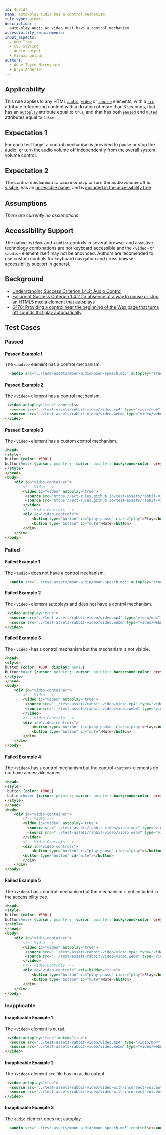 ```yaml
---
id: 4c31df
name: auto-play audio has a control mechanism
rule_type: atomic
description: |
  auto-play audio or video must have a control mechanism.
accessibility_requirements:
input_aspects:
  - DOM Tree
  - CSS Styling
  - Audio output
  - Visual output
authors:
  - Anne Thyme Nørregaard
  - Bryn Anderson
---
```


## Applicability

This rule applies to any HTML [`audio`](https://html.spec.whatwg.org/multipage/media.html#the-audio-element), [`video`](https://html.spec.whatwg.org/multipage/media.html#the-video-element) or [`source`](https://html.spec.whatwg.org/multipage/embedded-content.html#the-source-element) elements, with a [`src`](https://html.spec.whatwg.org/multipage/media.html#attr-media-src) attribute referencing content with a duration of more than 3 seconds, that has an [`autoplay`](https://html.spec.whatwg.org/multipage/media.html#attr-media-autoplay) attribute equal to `true`, and that has both [`paused`](https://html.spec.whatwg.org/multipage/media.html#dom-media-paused) and [`muted`](https://html.spec.whatwg.org/multipage/media.html#attr-media-muted) attributes equal to `false`.

## Expectation 1

For each test target a control mechanism is provided to pause or stop the audio, or turn the audio volume off independently from the overall system volume control.

## Expectation 2

The control mechanism to pause or stop or turn the audio volume off is [visible](#visible), has an [accessible name](#accessible-name), and is [included in the accessibility tree](#included-in-the-accessibility-tree).

## Assumptions

*There are currently no assumptions*

## Accessibility Support

The native `<video>` and `<audio>` controls in several browser and assistive technology combinations are not keyboard accessible and the `<video>` or `<audio>` element itself may not be anounced. Authors are recomended to use custom controls for keyboard navigation and cross browser accessibility support in general.

## Background

- [Understanding Success Criterion 1.4.2: Audio Control](https://www.w3.org/WAI/WCAG21/Understanding/audio-control.html)
- [Failure of Success Criterion 1.4.2 for absence of a way to pause or stop an HTML5 media element that autoplays](https://www.w3.org/WAI/WCAG21/Techniques/failures/F93)
- [G170: Providing a control near the beginning of the Web page that turns off sounds that play automatically](https://www.w3.org/WAI/WCAG21/Techniques/general/G170)

## Test Cases

### Passed

#### Passed Example 1

The `<audio>` element has a control mechanism.

``` html
  <audio src="../test-assets/moon-audio/moon-speech.mp3" autoplay="true" controls></audio>
```

#### Passed Example 2

The `<video>` element has a control mechanism.

``` html
 <video autoplay="true" controls>
  <source src="../test-assets/rabbit-video/video.mp4" type="video/mp4" />
  <source src="../test-assets/rabbit-video/video.webm" type="video/webm" />
</video>
```

#### Passed Example 3

The `<video>` element has a custom control mechanism.

``` html
<head>
<style>
button {color: #000;}
button:hover {cursor: pointer;	cursor: pointer; background-color: grey;  color: white;}
</style>
</head>
<body>
	<div id="video-container">
		<!-- Video -->
		<video id="video" autoplay="true">
		 <source src="https://act-rules.github.io/test-assets/rabbit-video/video.mp4" type="video/mp4">
	   	 <source src="https://act-rules.github.io/test-assets/rabbit-video/video.webm" type="video/webm" />
		</video>
		<!-- Video Controls -->
		<div id="video-controls">
			<button type="button" id="play-pause" class="play">Play</button>
			<button type="button" id="mute">Mute</button>
		</div>
	</div>
</body>
```

### Failed

#### Failed Example 1

The `<audio>` does not have a control mechanism.

``` html
  <audio src="../test-assets/moon-audio/moon-speech.mp3" autoplay="true"></audio>
```

#### Failed Example 2

The `<video>` element autoplays and does not have a control mechanism.

``` html
 <video autoplay="true">
  <source src="../test-assets/rabbit-video/video.mp4" type="video/mp4" />
  <source src="../test-assets/rabbit-video/video.webm" type="video/webm" />
</video>
```

#### Failed Example 3

The `<video>` has a control mechanism but the mechanism is not visible.

``` html
<head>
<style>
button {color: #000; display: none;}
button:hover {cursor: pointer;	cursor: pointer; background-color: grey;  color: white;}
</style>
</head>
<body>
	<div id="video-container">
		<!-- Video -->
		<video id="video" autoplay="true">
		 <source src="../test-assets/rabbit-video/video.mp4" type="video/mp4">
	   	 <source src="../test-assets/rabbit-video/video.webm" type="video/webm" />
		</video>
		<!-- Video Controls -->
		<div id="video-controls">
			<button type="button" id="play-pause" class="play">Play</button>
			<button type="button" id="mute">Mute</button>
		</div>
	</div>
</body>
```

#### Failed Example 4

The `<video>` has a control mechanism but the control `<button>` elements do not have accessible names.

``` html
<head>
<style>
 button {color: #000;}
 button:hover {cursor: pointer;	cursor: pointer; background-color: grey;  color: white;}
</style>
</head>
<body>
	<div id="video-container">
		<!-- Video -->
		<video id="video" autoplay="true">
		  <source src="../test-assets/rabbit-video/video.mp4" type="video/mp4">
	   	  <source src="../test-assets/rabbit-video/video.webm" type="video/webm" />
		</video>
		<!-- Video Controls -->
		<div id="video-controls">
      		<button type="button" id="play-pause" class="play"></button>
		<button type="button" id="mute"></button>
		</div>
	</div>
</body>
```

#### Failed Example 5

The `<video>` has a control mechanism but the mechanism is not included in the accessibility tree.

``` html
<head>
<style>
button {color: #000;}
button:hover {cursor: pointer;	cursor: pointer; background-color: grey;  color: white;}
</style>
</head>
<body>
	<div id="video-container">
		<!-- Video -->
		<video id="video" autoplay="true">
		 <source src="../test-assets/rabbit-video/video.mp4" type="video/mp4">
	   	 <source src="../test-assets/rabbit-video/video.webm" type="video/webm" />
		</video>
		<!-- Video Controls -->
		<div id="video-controls" aria-hidden="true">
			<button type="button" id="play-pause" class="play">Play</button>
			<button type="button" id="mute">Mute</button>
		</div>
	</div>
</body>
```

### Inapplicable

#### Inapplicable Example 1

The `<video>` element is `muted`.

``` html
 <video autoplay="true" muted="true">
  <source src="../test-assets/rabbit-video/video.mp4" type="video/mp4" />
  <source src="../test-assets/rabbit-video/video.webm" type="video/webm" />
</video>
```

#### Inapplicable Example 2

The `<video>` element `src` file has no audio output.

``` html
 <video autoplay="true">
  <source src="../test-assets/rabbit-video/video-with-incorrect-voiceover.mp4" type="video/mp4" />
  <source src="../test-assets/rabbit-video/video-with-incorrect-voiceover.webm" type="video/webm" />
</video>
```

#### Inapplicable Example 3

The `audio` element does not autoplay.

``` html
  <audio src="../test-assets/moon-audio/moon-speech.mp3" controls></audio>
```
